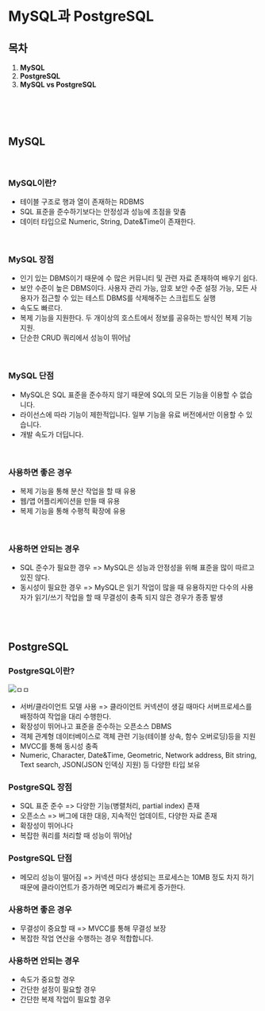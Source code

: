 MySQL과 PostgreSQL
===

## 목차

1. <b>MySQL</b>
2. <b>PostgreSQL</b>
3. <b>MySQL vs PostgreSQL</b>

<br><br><br>

## MySQL

<br>

### MySQL이란?

* 테이블 구조로 행과 열이 존재하는 RDBMS
* SQL 표준을 준수하기보다는 안정성과 성능에 초점을 맞춤
* 데이터 타입으로 Numeric, String, Date&Time이 존재한다.

<br>

### MySQL 장점

* 인기 있는 DBMS이기 때문에 수 많은 커뮤니티 및 관련 자료 존재하여 배우기 쉽다.
* 보안 수준이 높은 DBMS이다. 사용자 관리 가능, 암호 보안 수준 설정 가능, 모든 사용자가 접근할 수 있는 테스트 DBMS를 삭제해주는 스크립트도 실행
* 속도도 빠르다.
* 복제 기능을 지원한다. 두 개이상의 호스트에서 정보를 공유하는 방식인 복제 기능 지원.
* 단순한 CRUD 쿼리에서 성능이 뛰어남

<br>

### MySQL 단점

* MySQL은 SQL 표준을 준수하지 않기 때문에 SQL의 모든 기능을 이용할 수 없습니다.
* 라이선스에 따라 기능이 제한적입니다. 일부 기능을 유료 버전에서만 이용할 수 있습니다.
* 개발 속도가 더딥니다.

<br>

### 사용하면 좋은 경우

* 복제 기능을 통해 분산 작업을 할 때 유용
* 웹/앱 어플리케이션을 만들 때 유용
* 복제 기능을 통해 수평적 확장에 유용

<br>

### 사용하면 안되는 경우

* SQL 준수가 필요한 경우 => MySQL은 성능과 안정성을 위해 표준을 많이 따르고 있진 않다.
* 동시성이 필요한 경우 => MySQL은 읽기 작업이 많을 때 유용하지만 다수의 사용자가 읽기/쓰기 작업을 할 때 무결성이 충족 되지 않은 경우가 종종 발생

<br><br>

## PostgreSQL

### PostgreSQL이란?

![ㅁㅁ](https://img1.daumcdn.net/thumb/R1280x0/?scode=mtistory2&fname=https%3A%2F%2Fblog.kakaocdn.net%2Fdn%2Fn5IKO%2FbtqDg5Ew7cO%2Fgz2OTrYjPsWno47wwKwyVK%2Fimg.png)

* 서버/클라이언트 모델 사용 => 클라이언트 커넥션이 생길 때마다 서버프로세스를 배정하여 작업을 대리 수행한다.
* 확장성이 뛰어나고 표준을 준수하는 오픈소스 DBMS
* 객체 관계형 데이터베이스로 객체 관련 기능(테이블 상속, 함수 오버로딩)등을 지원
* MVCC를 통해 동시성 충족
* Numeric, Character, Date&Time, Geometric, Network address, Bit string, Text search, JSON(JSON 인덱싱 지원) 등 다양한 타입 보유

### PostgreSQL 장점

* SQL 표준 준수 => 다양한 기능(병렬처리, partial index) 존재
* 오픈소스 => 버그에 대한 대응, 지속적인 업데이트, 다양한 자료 존재
* 확장성이 뛰어나다
* 복잡한 쿼리를 처리할 때 성능이 뛰어남

### PostgreSQL 단점

* 메모리 성능이 떨어짐 => 커넥션 마다 생성되는 프로세스는 10MB 정도 차지 하기 때문에 클라이언트가 증가하면 메모리가 빠르게 증가한다.

### 사용하면 좋은 경우

* 무결성이 중요할 때 => MVCC를 통해 무결성 보장
* 복잡한 작업 연산을 수행하는 경우 적합합니다.

### 사용하면 안되는 경우

* 속도가 중요할 경우
* 간단한 설정이 필요할 경우
* 간단한 복제 작업이 필요할 경우